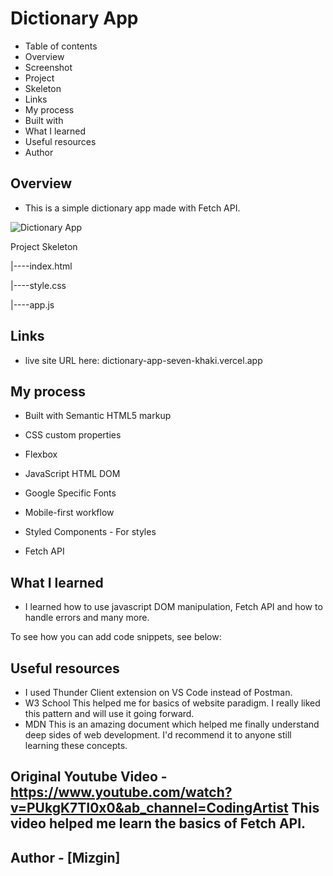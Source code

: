 <h1>Dictionary App</h1>

- Table of contents 
- Overview 
- Screenshot 
- Project 
- Skeleton 
- Links 
- My process 
- Built with 
- What I learned 
- Useful resources 
- Author

## Overview 

-  This is a simple dictionary app made with Fetch API.


![Dictionary App](https://www.linkpicture.com/q/resim_2023-06-20_221908985.png)

Project Skeleton

|----index.html

|----style.css

|----app.js

## Links 

- live site URL here: dictionary-app-seven-khaki.vercel.app

## My process 

- Built with Semantic HTML5 markup

- CSS custom properties

- Flexbox

- JavaScript HTML DOM

- Google Specific Fonts

- Mobile-first workflow

- Styled Components - For styles

- Fetch API

## What I learned 

- I learned how to use javascript DOM manipulation, Fetch API and how to handle errors and many more.

To see how you can add code snippets, see below:

## Useful resources 
- I used Thunder Client extension on VS Code instead of Postman. 
- W3 School This helped me for basics of website paradigm. I really liked this pattern and will use it going forward. 
- MDN  This is an amazing document which helped me finally understand deep sides of web development. I'd recommend it to anyone still learning these concepts.

## Original Youtube Video - https://www.youtube.com/watch?v=PUkgK7TI0x0&ab_channel=CodingArtist This video helped me learn the basics of Fetch API.

## Author - [Mizgin]
